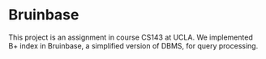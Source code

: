 # Bruinbase
This project is an assignment in course CS143 at UCLA. 
We implemented B+ index in Bruinbase, a simplified version of DBMS, for query processing.


